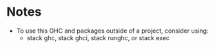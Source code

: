 # Notes

- To use this GHC and packages outside of a project, consider using:
    - stack ghc, stack ghci, stack runghc, or stack exec
